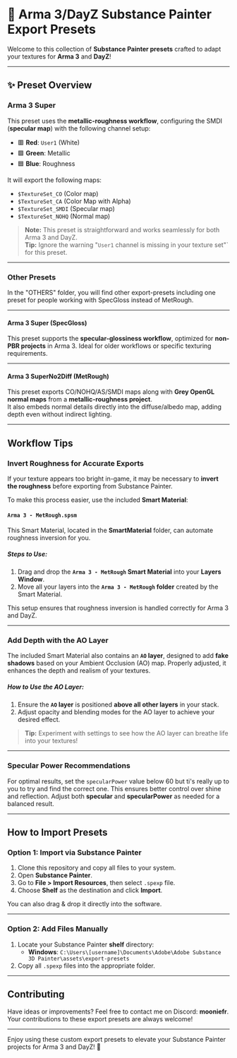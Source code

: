 # 🎨 Arma 3/DayZ Substance Painter Export Presets

Welcome to this collection of **Substance Painter presets** crafted to adapt your textures for **Arma 3** and **DayZ**! 

---

## ✨ Preset Overview

### Arma 3 Super

This preset uses the **metallic-roughness workflow**, configuring the SMDI (**specular map**) with the following channel setup:

- 🟥 **Red**: `User1` (White)
- 🟩 **Green**: Metallic
- 🟦 **Blue**: Roughness

It will export the following maps:
  - `$TextureSet_CO` (Color map)
  - `$TextureSet_CA` (Color Map with Alpha)
  - `$TextureSet_SMDI` (Specular map)
  - `$TextureSet_NOHQ` (Normal map)

> **Note:** This preset is straightforward and works seamlessly for both Arma 3 and DayZ.  
> **Tip:** Ignore the warning "`User1` channel is missing in your texture set"` for this preset.

---

### Other Presets


In the "OTHERS" folder, you will find other export-presets including one preset for people working with SpecGloss instead of MetRough. 

---

#### Arma 3 Super (SpecGloss)

This preset supports the **specular-glossiness workflow**, optimized for **non-PBR projects** in Arma 3. Ideal for older workflows or specific texturing requirements.

---

#### Arma 3 SuperNo2Diff (MetRough)

This preset exports CO/NOHQ/AS/SMDI maps along with **Grey OpenGL normal maps** from a **metallic-roughness project**.  
It also embeds normal details directly into the diffuse/albedo map, adding depth even without indirect lighting.

---

## Workflow Tips

### Invert Roughness for Accurate Exports

If your texture appears too bright in-game, it may be necessary to **invert the roughness** before exporting from Substance Painter. 

To make this process easier, use the included **Smart Material**:  

#### `Arma 3 - MetRough.spsm`

This Smart Material, located in the **SmartMaterial** folder, can automate roughness inversion for you.

##### Steps to Use:

1. Drag and drop the **`Arma 3 - MetRough` Smart Material** into your **Layers Window**.
2. Move all your layers into the **`Arma 3 - MetRough` folder** created by the Smart Material.

This setup ensures that roughness inversion is handled correctly for Arma 3 and DayZ.

---

### Add Depth with the AO Layer

The included Smart Material also contains an **`AO` layer**, designed to add **fake shadows** based on your Ambient Occlusion (AO) map. Properly adjusted, it enhances the depth and realism of your textures.


##### How to Use the AO Layer:

1. Ensure the **`AO` layer** is positioned **above all other layers** in your stack.
2. Adjust opacity and blending modes for the AO layer to achieve your desired effect.

> **Tip:** Experiment with settings to see how the AO layer can breathe life into your textures!

---

### Specular Power Recommendations

For optimal results, set the `specularPower` value below 60 but ti's really up to you to try and find the correct one.
This ensures better control over shine and reflection. Adjust both **specular** and **specularPower** as needed for a balanced result.

---

## How to Import Presets

### Option 1: Import via Substance Painter

1. Clone this repository and copy all files to your system.
2. Open **Substance Painter**.
3. Go to **File > Import Resources**, then select `.spexp` file.
4. Choose **Shelf** as the destination and click **Import**.

You can also drag & drop it directly into the software. 

---

### Option 2: Add Files Manually

1. Locate your Substance Painter **shelf** directory:
   - **Windows**: `C:\Users\[username]\Documents\Adobe\Adobe Substance 3D Painter\assets\export-presets`
2. Copy all `.spexp` files into the appropriate folder.

---

## Contributing

Have ideas or improvements? Feel free to contact me on Discord: **mooniefr**.  
Your contributions to these export presets are always welcome!

---

Enjoy using these custom export presets to elevate your Substance Painter projects for Arma 3 and DayZ! 🚀
